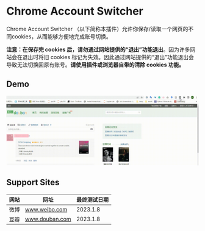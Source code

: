# Chrome Account Switcher

Chrome Account Switcher （以下简称本插件）允许你保存/读取一个网页的不同cookies，从而能够方便地完成账号切换。

**注意：在保存完 cookies 后，请勿通过网站提供的“退出”功能退出**。因为许多网站会在退出时将旧 cookies 标记为失效。因此通过网站提供的“退出”功能退出会导致无法切换回原有账号。**请使用插件或浏览器自带的清除 cookies 功能。**

## Demo

![动图展示](.github/demo.gif)

## Support Sites

| 网站 | 网址 | 最终测试日期 |
| --- | --- | ----- |
| 微博 |  www.weibo.com | 2023.1.8 |
| 豆瓣 | www.douban.com | 2023.1.8 |
